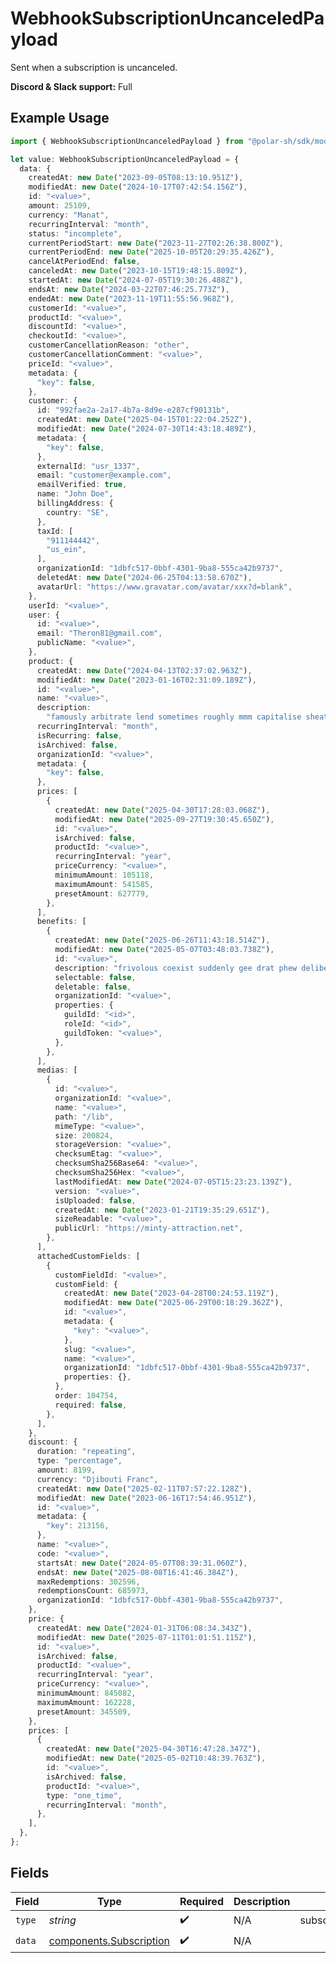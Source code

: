 # WebhookSubscriptionUncanceledPayload

Sent when a subscription is uncanceled.

**Discord & Slack support:** Full

## Example Usage

```typescript
import { WebhookSubscriptionUncanceledPayload } from "@polar-sh/sdk/models/components/webhooksubscriptionuncanceledpayload.js";

let value: WebhookSubscriptionUncanceledPayload = {
  data: {
    createdAt: new Date("2023-09-05T08:13:10.951Z"),
    modifiedAt: new Date("2024-10-17T07:42:54.156Z"),
    id: "<value>",
    amount: 25109,
    currency: "Manat",
    recurringInterval: "month",
    status: "incomplete",
    currentPeriodStart: new Date("2023-11-27T02:26:38.800Z"),
    currentPeriodEnd: new Date("2025-10-05T20:29:35.426Z"),
    cancelAtPeriodEnd: false,
    canceledAt: new Date("2023-10-15T19:48:15.809Z"),
    startedAt: new Date("2024-07-05T19:30:26.488Z"),
    endsAt: new Date("2024-03-22T07:46:25.773Z"),
    endedAt: new Date("2023-11-19T11:55:56.968Z"),
    customerId: "<value>",
    productId: "<value>",
    discountId: "<value>",
    checkoutId: "<value>",
    customerCancellationReason: "other",
    customerCancellationComment: "<value>",
    priceId: "<value>",
    metadata: {
      "key": false,
    },
    customer: {
      id: "992fae2a-2a17-4b7a-8d9e-e287cf90131b",
      createdAt: new Date("2025-04-15T01:22:04.252Z"),
      modifiedAt: new Date("2024-07-30T14:43:18.489Z"),
      metadata: {
        "key": false,
      },
      externalId: "usr_1337",
      email: "customer@example.com",
      emailVerified: true,
      name: "John Doe",
      billingAddress: {
        country: "SE",
      },
      taxId: [
        "911144442",
        "us_ein",
      ],
      organizationId: "1dbfc517-0bbf-4301-9ba8-555ca42b9737",
      deletedAt: new Date("2024-06-25T04:13:58.670Z"),
      avatarUrl: "https://www.gravatar.com/avatar/xxx?d=blank",
    },
    userId: "<value>",
    user: {
      id: "<value>",
      email: "Theron81@gmail.com",
      publicName: "<value>",
    },
    product: {
      createdAt: new Date("2024-04-13T02:37:02.963Z"),
      modifiedAt: new Date("2023-01-16T02:31:09.189Z"),
      id: "<value>",
      name: "<value>",
      description:
        "famously arbitrate lend sometimes roughly mmm capitalise sheathe seal fen",
      recurringInterval: "month",
      isRecurring: false,
      isArchived: false,
      organizationId: "<value>",
      metadata: {
        "key": false,
      },
      prices: [
        {
          createdAt: new Date("2025-04-30T17:28:03.068Z"),
          modifiedAt: new Date("2025-09-27T19:30:45.650Z"),
          id: "<value>",
          isArchived: false,
          productId: "<value>",
          recurringInterval: "year",
          priceCurrency: "<value>",
          minimumAmount: 105118,
          maximumAmount: 541585,
          presetAmount: 627779,
        },
      ],
      benefits: [
        {
          createdAt: new Date("2025-06-26T11:43:18.514Z"),
          modifiedAt: new Date("2025-05-07T03:48:03.738Z"),
          id: "<value>",
          description: "frivolous coexist suddenly gee drat phew deliberately",
          selectable: false,
          deletable: false,
          organizationId: "<value>",
          properties: {
            guildId: "<id>",
            roleId: "<id>",
            guildToken: "<value>",
          },
        },
      ],
      medias: [
        {
          id: "<value>",
          organizationId: "<value>",
          name: "<value>",
          path: "/lib",
          mimeType: "<value>",
          size: 200824,
          storageVersion: "<value>",
          checksumEtag: "<value>",
          checksumSha256Base64: "<value>",
          checksumSha256Hex: "<value>",
          lastModifiedAt: new Date("2024-07-05T15:23:23.139Z"),
          version: "<value>",
          isUploaded: false,
          createdAt: new Date("2023-01-21T19:35:29.651Z"),
          sizeReadable: "<value>",
          publicUrl: "https://minty-attraction.net",
        },
      ],
      attachedCustomFields: [
        {
          customFieldId: "<value>",
          customField: {
            createdAt: new Date("2023-04-28T00:24:53.119Z"),
            modifiedAt: new Date("2025-06-29T00:18:29.362Z"),
            id: "<value>",
            metadata: {
              "key": "<value>",
            },
            slug: "<value>",
            name: "<value>",
            organizationId: "1dbfc517-0bbf-4301-9ba8-555ca42b9737",
            properties: {},
          },
          order: 104754,
          required: false,
        },
      ],
    },
    discount: {
      duration: "repeating",
      type: "percentage",
      amount: 8199,
      currency: "Djibouti Franc",
      createdAt: new Date("2025-02-11T07:57:22.128Z"),
      modifiedAt: new Date("2023-06-16T17:54:46.951Z"),
      id: "<value>",
      metadata: {
        "key": 213156,
      },
      name: "<value>",
      code: "<value>",
      startsAt: new Date("2024-05-07T08:39:31.060Z"),
      endsAt: new Date("2025-08-08T16:41:46.384Z"),
      maxRedemptions: 302596,
      redemptionsCount: 685973,
      organizationId: "1dbfc517-0bbf-4301-9ba8-555ca42b9737",
    },
    price: {
      createdAt: new Date("2024-01-31T06:08:34.343Z"),
      modifiedAt: new Date("2025-07-11T01:01:51.115Z"),
      id: "<value>",
      isArchived: false,
      productId: "<value>",
      recurringInterval: "year",
      priceCurrency: "<value>",
      minimumAmount: 845082,
      maximumAmount: 162228,
      presetAmount: 345509,
    },
    prices: [
      {
        createdAt: new Date("2025-04-30T16:47:28.347Z"),
        modifiedAt: new Date("2025-05-02T10:48:39.763Z"),
        id: "<value>",
        isArchived: false,
        productId: "<value>",
        type: "one_time",
        recurringInterval: "month",
      },
    ],
  },
};
```

## Fields

| Field                                                              | Type                                                               | Required                                                           | Description                                                        | Example                                                            |
| ------------------------------------------------------------------ | ------------------------------------------------------------------ | ------------------------------------------------------------------ | ------------------------------------------------------------------ | ------------------------------------------------------------------ |
| `type`                                                             | *string*                                                           | :heavy_check_mark:                                                 | N/A                                                                | subscription.uncanceled                                            |
| `data`                                                             | [components.Subscription](../../models/components/subscription.md) | :heavy_check_mark:                                                 | N/A                                                                |                                                                    |